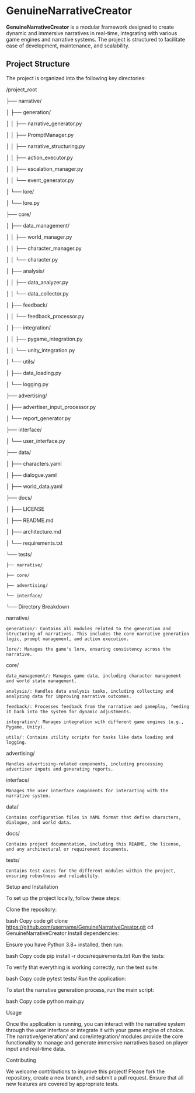 # GenuineNarrativeCreator

**GenuineNarrativeCreator** is a modular framework designed to create dynamic and immersive narratives in real-time, integrating with various game engines and narrative systems. The project is structured to facilitate ease of development, maintenance, and scalability.

## Project Structure

The project is organized into the following key directories:


/project_root

├── narrative/

│   ├── generation/

│   │   ├── narrative_generator.py

│   │   ├── PromptManager.py

│   │   ├── narrative_structuring.py

│   │   ├── action_executor.py

│   │   ├── escalation_manager.py

│   │   └── event_generator.py

│   └── lore/

│       └── lore.py

├── core/

│   ├── data_management/

│   │   ├── world_manager.py

│   │   ├── character_manager.py

│   │   └── character.py

│   ├── analysis/

│   │   ├── data_analyzer.py

│   │   └── data_collector.py

│   ├── feedback/

│   │   └── feedback_processor.py

│   ├── integration/

│   │   ├── pygame_integration.py

│   │   └── unity_integration.py

│   └── utils/

│       ├── data_loading.py

│       └── logging.py

├── advertising/

│   ├── advertiser_input_processor.py

│   └── report_generator.py

├── interface/

│   └── user_interface.py

├── data/

│   ├── characters.yaml

│   ├── dialogue.yaml

│   ├── world_data.yaml

├── docs/

│   ├── LICENSE

│   ├── README.md

│   ├── architecture.md

│   └── requirements.txt

└── tests/

    ├── narrative/
    
    ├── core/
    
    ├── advertising/
    
    └── interface/
 └──
Directory Breakdown

narrative/

    generation/: Contains all modules related to the generation and structuring of narratives. This includes the core narrative generation logic, prompt management, and action execution.
    
    lore/: Manages the game's lore, ensuring consistency across the narrative.

core/

    data_management/: Manages game data, including character management and world state management.
    
    analysis/: Handles data analysis tasks, including collecting and analyzing data for improving narrative outcomes.
    
    feedback/: Processes feedback from the narrative and gameplay, feeding it back into the system for dynamic adjustments.
    
    integration/: Manages integration with different game engines (e.g., Pygame, Unity).
    
    utils/: Contains utility scripts for tasks like data loading and logging.

advertising/

    Handles advertising-related components, including processing advertiser inputs and generating reports.

interface/

    Manages the user interface components for interacting with the narrative system.

data/

    Contains configuration files in YAML format that define characters, dialogue, and world data.

docs/

    Contains project documentation, including this README, the license, and any architectural or requirement documents.

tests/

    Contains test cases for the different modules within the project, ensuring robustness and reliability.

Setup and Installation

To set up the project locally, follow these steps:

Clone the repository:

bash
Copy code
git clone https://github.com/username/GenuineNarrativeCreator.git
cd GenuineNarrativeCreator
Install dependencies:

Ensure you have Python 3.8+ installed, then run:

bash
Copy code
pip install -r docs/requirements.txt
Run the tests:

To verify that everything is working correctly, run the test suite:

bash
Copy code
pytest tests/
Run the application:

To start the narrative generation process, run the main script:

bash
Copy code
python main.py

Usage

Once the application is running, you can interact with the narrative system through the user interface or integrate it with your game engine of choice. The narrative/generation/ and core/integration/ modules provide the core functionality to manage and generate immersive narratives based on player input and real-time data.

Contributing

We welcome contributions to improve this project! Please fork the repository, create a new branch, and submit a pull request. Ensure that all new features are covered by appropriate tests.
